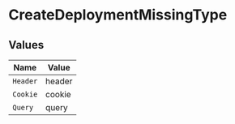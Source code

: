 # CreateDeploymentMissingType


## Values

| Name     | Value    |
| -------- | -------- |
| `Header` | header   |
| `Cookie` | cookie   |
| `Query`  | query    |